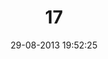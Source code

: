 ---
layout: post
title:  "17"
date: 29-08-2013 19:52:25
categories: jekyll update
language: 'ru'
image: 017.png
---